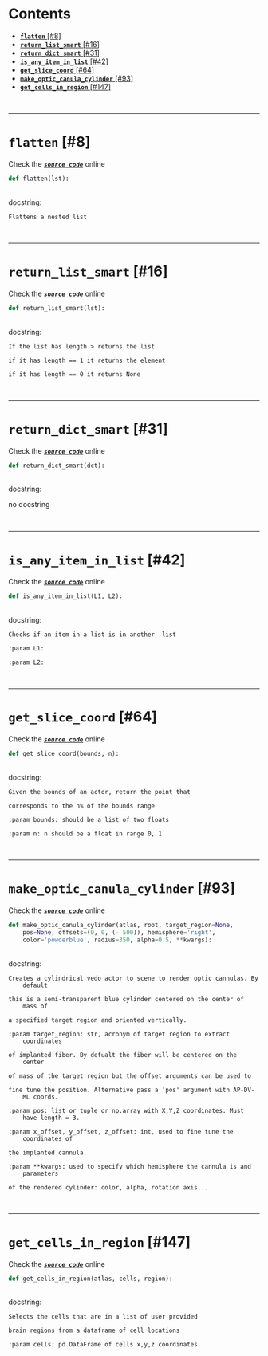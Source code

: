 



Contents
========

* [**`flatten`** [#8]](#flatten-8)
* [**`return_list_smart`** [#16]](#return_list_smart-16)
* [**`return_dict_smart`** [#31]](#return_dict_smart-31)
* [**`is_any_item_in_list`** [#42]](#is_any_item_in_list-42)
* [**`get_slice_coord`** [#64]](#get_slice_coord-64)
* [**`make_optic_canula_cylinder`** [#93]](#make_optic_canula_cylinder-93)
* [**`get_cells_in_region`** [#147]](#get_cells_in_region-147)


&nbsp;

--------
# **`flatten`** [#8]
  
Check the [***``source code``***](https://github.com/brainglobe/brainrender/blob/master/brainrender/Utils/data_manipulation.py#L8) online

```python
def flatten(lst):
```

&nbsp;  
docstring:

```text
Flattens a nested list

```

&nbsp;

--------
# **`return_list_smart`** [#16]
  
Check the [***``source code``***](https://github.com/brainglobe/brainrender/blob/master/brainrender/Utils/data_manipulation.py#L16) online

```python
def return_list_smart(lst):
```

&nbsp;  
docstring:

```text
If the list has length > returns the list

if it has length == 1 it returns the element

if it has length == 0 it returns None

```

&nbsp;

--------
# **`return_dict_smart`** [#31]
  
Check the [***``source code``***](https://github.com/brainglobe/brainrender/blob/master/brainrender/Utils/data_manipulation.py#L31) online

```python
def return_dict_smart(dct):
```

&nbsp;  
docstring:

no docstring

&nbsp;

--------
# **`is_any_item_in_list`** [#42]
  
Check the [***``source code``***](https://github.com/brainglobe/brainrender/blob/master/brainrender/Utils/data_manipulation.py#L42) online

```python
def is_any_item_in_list(L1, L2):
```

&nbsp;  
docstring:

```text
Checks if an item in a list is in another  list

:param L1:

:param L2:

```

&nbsp;

--------
# **`get_slice_coord`** [#64]
  
Check the [***``source code``***](https://github.com/brainglobe/brainrender/blob/master/brainrender/Utils/data_manipulation.py#L64) online

```python
def get_slice_coord(bounds, n):
```

&nbsp;  
docstring:

```text
Given the bounds of an actor, return the point that

corresponds to the n% of the bounds range

:param bounds: should be a list of two floats

:param n: n should be a float in range 0, 1

```

&nbsp;

--------
# **`make_optic_canula_cylinder`** [#93]
  
Check the [***``source code``***](https://github.com/brainglobe/brainrender/blob/master/brainrender/Utils/data_manipulation.py#L93) online

```python
def make_optic_canula_cylinder(atlas, root, target_region=None,
    pos=None, offsets=(0, 0, (- 500)), hemisphere='right',
    color='powderblue', radius=350, alpha=0.5, **kwargs):
```

&nbsp;  
docstring:

```text
Creates a cylindrical vedo actor to scene to render optic cannulas. By
    default

this is a semi-transparent blue cylinder centered on the center of
    mass of

a specified target region and oriented vertically.

:param target_region: str, acronym of target region to extract
    coordinates

of implanted fiber. By defualt the fiber will be centered on the
    center

of mass of the target region but the offset arguments can be used to

fine tune the position. Alternative pass a 'pos' argument with AP-DV-
    ML coords.

:param pos: list or tuple or np.array with X,Y,Z coordinates. Must
    have length = 3.

:param x_offset, y_offset, z_offset: int, used to fine tune the
    coordinates of

the implanted cannula.

:param **kwargs: used to specify which hemisphere the cannula is and
    parameters

of the rendered cylinder: color, alpha, rotation axis...

```

&nbsp;

--------
# **`get_cells_in_region`** [#147]
  
Check the [***``source code``***](https://github.com/brainglobe/brainrender/blob/master/brainrender/Utils/data_manipulation.py#L147) online

```python
def get_cells_in_region(atlas, cells, region):
```

&nbsp;  
docstring:

```text
Selects the cells that are in a list of user provided

brain regions from a dataframe of cell locations

:param cells: pd.DataFrame of cells x,y,z coordinates

```